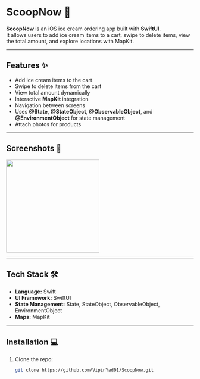 # ScoopNow 🍦

**ScoopNow** is an iOS ice cream ordering app built with **SwiftUI**.  
It allows users to add ice cream items to a cart, swipe to delete items, view the total amount, and explore locations with MapKit.

---

## Features ✨

- Add ice cream items to the cart  
- Swipe to delete items from the cart  
- View total amount dynamically  
- Interactive **MapKit** integration  
- Navigation between screens  
- Uses **@State**, **@StateObject**, **@ObservableObject**, and **@EnvironmentObject** for state management  
- Attach photos for products  

---

## Screenshots 📸
<img width="250" src="https://github.com/user-attachments/assets/f1978f04-91f3-4584-982d-8cb80c635d4e" />




---

## Tech Stack 🛠️

- **Language:** Swift  
- **UI Framework:** SwiftUI  
- **State Management:** State, StateObject, ObservableObject, EnvironmentObject  
- **Maps:** MapKit  

---

## Installation 💻

1. Clone the repo:  
   ```bash
   git clone https://github.com/VipinYad01/ScoopNow.git
